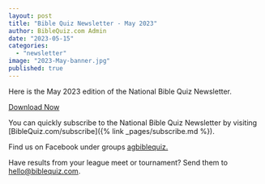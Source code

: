 ```yaml
---
layout: post
title: "Bible Quiz Newsletter - May 2023"
author: BibleQuiz.com Admin
date: "2023-05-15"
categories: 
  - "newsletter"
image: "2023-May-banner.jpg"
published: true
---
```


Here is the May 2023 edition of the National Bible Quiz Newsletter.

<a href="{% link assets/2023/2023-May.pdf %}" class="button is-primary">Download Now</a>

You can quickly subscribe to the National Bible Quiz Newsletter by visiting [BibleQuiz.com/subscribe]({% link _pages/subscribe.md %}).

Find us on Facebook under groups [agbiblequiz.](https://www.facebook.com/groups/agbiblequiz)

Have results from your league meet or tournament? Send them to [hello@biblequiz.com](mailto:hello@biblequiz.com).
